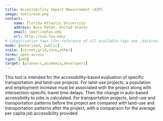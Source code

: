 ```yaml
---
title: Accessibility Impact Measurement (AIM)
image: tools/aim.png
contact:
    name: Florida Atlantic University
    address: Boca Raton, United States
    email: lmerlin@fau.edu
    url: http://aim.fau.edu/ 
# Catgorisation tags (for reference of all available tags see _data/navigation_tools.yml file):
mode: [motorized, public]
scale: [street,grid,zone,other]
terms: open-access
type: [web]
target: [planners,academia,developers]
---
```


This tool is intended for the accessibility-based evaluation of specific transportation
and land-use projects. For land-use projects, a population and employment increase
must be associated with the project along with intersection-specific travel time delays.
Then the change in auto-based accessibility to jobs is calculated. For transportation
projects, land-use and transportation patterns before the project are compared with
land-use and transportation patterns after the project, with a comparison for the
average per capita job accessibility provided.
